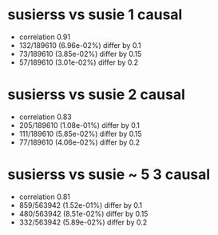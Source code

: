 # susierss vs susie  1 causal

- correlation 0.91
- 132/189610 (6.96e-02%) differ by 0.1
- 73/189610 (3.85e-02%) differ by 0.15
- 57/189610 (3.01e-02%) differ by 0.2


# susierss vs susie  2 causal

- correlation 0.83
- 205/189610 (1.08e-01%) differ by 0.1
- 111/189610 (5.85e-02%) differ by 0.15
- 77/189610 (4.06e-02%) differ by 0.2


# susierss vs susie  ~ 5 3 causal

- correlation 0.81
- 859/563942 (1.52e-01%) differ by 0.1
- 480/563942 (8.51e-02%) differ by 0.15
- 332/563942 (5.89e-02%) differ by 0.2



